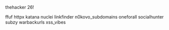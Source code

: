 thehacker
26!


ffuf
httpx
katana
nuclei
linkfinder
n0kovo_subdomains
oneforall
socialhunter
subzy
warbackurls
xss_vibes
